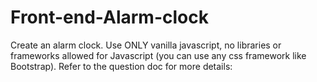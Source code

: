# Front-end-Alarm-clock
Create an alarm clock. Use ONLY vanilla javascript, no libraries or frameworks allowed for Javascript (you can use any css framework like Bootstrap).  Refer to the question doc for more details:
